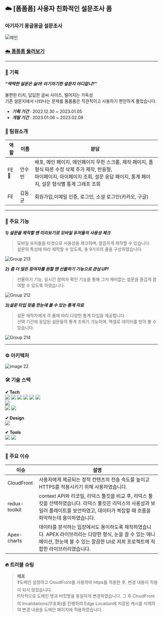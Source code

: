 ## ☁️ [폼폼폼] 사용자 친화적인 설문조사 폼 <br/>
### 아기자기 몽글몽글 설문조사 
![메인](https://user-images.githubusercontent.com/101397314/216868532-a5e4005b-d14f-4ea6-85e4-6a6ec9a318a3.png)

### [☁️ 폼폼폼 둘러보기](www.foamfoamform.com)

---
### 💭 기획
***“딱딱한 설문은 싫어! 아기자기한 설문지 어디없니?”***<br/>
<br/>
불편한 터치, 답답한 글씨 사이즈, 떨어지는 가독성<br/>
기존 설문지에서 나타나는 문제를 폼폼폼은 직관적이고 사용하기 편안하게 풀었습니다.

- ***기획 기간*** : 2022.12.30 ~ 2023.01.05
- ***개발 기간*** : 2023.01.06 ~ 2023.02.09

### 👥 팀원소개

|역할|이름|분담|
|-----------|------------|-------------------------------|
|FE🔰|안수빈|배포, 메인 페이지, 메인페이지 무한 스크롤, 제작 페이지, 폼 형식 따른 수정 삭제 추가 제작, 반응형,<br/> 마이페이지, 마이페이지 조회, 설문 응답 페이지, 통계 페이지, 설문 형식별 통계 그래프 조회|
|FE|김동균|회원가입,이메일 인증,  로그인, 소셜 로그인(카카오, 구글)|

---
### 🔎 주요 기능 

***1) 설문을 제작할 땐 미리보기로 모바일 유저들의 사용성 체크*** <br/>
> 모바일 유저들을 타겟으로 사용성을 체크하며, 깔끔하게 제작할 수 있습니다.<br/>
설문의 특성에 따라 제작할 수 있도록, 총 9가지의 폼을 구성하였습니다.

![Group 213](https://user-images.githubusercontent.com/101397314/216897782-ea66002f-eb95-4abb-a3d2-9d4e6e32805a.png)

***2) 좀 더 많은 참여자를 원할 땐 선물하기 기능으로 관심 UP!*** <br/>
> 선물하기 기능, 실시간 참여자 확인 기능을 통해 그저 재미없는 설문을 즐겁게 참여할 수 있도록 하였습니다.

![Group 212](https://user-images.githubusercontent.com/101397314/216897768-9bbc5ff1-6a86-4cfc-adb4-f4f174cd91c1.png)

***3)설문 타입 맞춤 한눈에 볼 수 있는 통계 자료*** <br/>
> 설문 제작자에게 각 폼에 따라 다양한 통계 타입을 제공합니다.<br/>
선택 기간에 응답된 설문들의 통계 조회가 가능하며, 엑셀로 데이터를 받아 볼 수 있습니다.

![Group 214](https://user-images.githubusercontent.com/101397314/216897793-40d2ce1f-62d6-4e40-80b1-678034852992.png)

---
### ⚙ 아키텍처
![image 22](https://user-images.githubusercontent.com/101397314/217777203-241ead4a-b81b-4b32-b3cc-bd4c614bd2c2.png)

### 🛠️ 기술 스택
**✔︎ Tech**<br/>
<img src="https://img.shields.io/badge/javascript-F7DF1E?style=for-the-badge&logo=javascript&logoColor=black">
<img src="https://img.shields.io/badge/html5-E34F26?style=for-the-badge&logo=html5&logoColor=white">
<img src="https://img.shields.io/badge/css-1572B6?style=for-the-badge&logo=css3&logoColor=white">
<img src="https://img.shields.io/badge/react-61DAFB?style=for-the-badge&logo=react&logoColor=black">
<img src="https://img.shields.io/badge/redux-764ABC?style=for-the-badge&logo=redux&logoColor=white">
<img src="https://img.shields.io/badge/axios-5A29E4?style=for-the-badge&logo=axios&logoColor=white"><br/>
<img src="https://img.shields.io/badge/reactRouterDom-CA4245?style=for-the-badge&logo=reactrouter&logoColor=white"><br/>
<img src="https://img.shields.io/badge/styledcomponents-DB7093?style=for-the-badge&logo=styledcomponents&logoColor=white"> <img src="https://img.shields.io/badge/amazonS3-569A31?style=for-the-badge&logo=amazonS3&logoColor=white">

**✔︎ Design**<br/>
<img src="https://img.shields.io/badge/figma-F24E1E?style=for-the-badge&logo=figma&logoColor=white">

**✔︎ Tools**<br/>
<img src="https://img.shields.io/badge/git-F05032?style=for-the-badge&logo=git&logoColor=white">
<img src="https://img.shields.io/badge/github-181717?style=for-the-badge&logo=github&logoColor=white">

---
### 🔧 주요 이슈
|이슈|설명|
|------|-------------------------------------|
|CloudFront|사용자에게 제공되는 정적 컨텐츠의 전송 속도를 높이고 HTTPS를 적용시키기 위해 사용하였습니다.|
|redux-toolkit|context API와 리코일, 리덕스 툴킷을 비교 후, 리덕스 툴킷을 선택하였습니다. 리덕스 툴킷은 리덕스의 사용성과 보일러 플레이트를 보안하였고, 데이터가 복잡할 때 흐름을 파악하는데 용이하였습니다.|
|Apex-charts|데이터를 분석하는 입장에서도 용이하도록 제작하였습니다. APEX 라이브러리는 다양한 형식, 눈을 끌 수 있는 애니메이션, 한눈에 볼 수 있는 깔끔한 UI로 저희 프로젝트에 적합한 라이브러리였습니다.|


### 🔥 트러블 슈팅

> **배포**<br/>
❓도메인 설정하고 CloudFront를 사용하여 https를 적용한 후, 변경 내용이 적용이 되지 않았습니다.<br/>
❗️1차적으로 도메인 명과 버킷명을 동일하게 변경하였습니다. 그 후 CloudFront의 Invalidations(무효화)를 진행하여 Edge Location에 저장된 캐시를 삭제하여 변경 내용을 도메인 페이지에 적용하였습니다.

